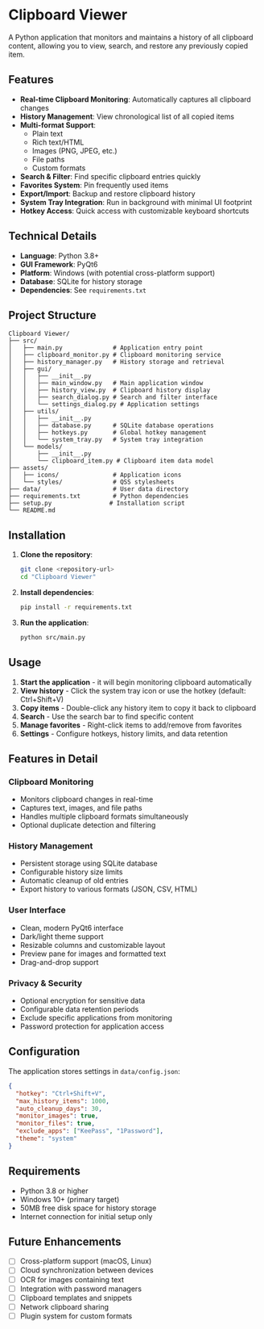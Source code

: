 # Clipboard Viewer

A Python application that monitors and maintains a history of all clipboard content, allowing you to view, search, and restore any previously copied item.

## Features

- **Real-time Clipboard Monitoring**: Automatically captures all clipboard changes
- **History Management**: View chronological list of all copied items
- **Multi-format Support**: 
  - Plain text
  - Rich text/HTML
  - Images (PNG, JPEG, etc.)
  - File paths
  - Custom formats
- **Search & Filter**: Find specific clipboard entries quickly
- **Favorites System**: Pin frequently used items
- **Export/Import**: Backup and restore clipboard history
- **System Tray Integration**: Run in background with minimal UI footprint
- **Hotkey Access**: Quick access with customizable keyboard shortcuts

## Technical Details

- **Language**: Python 3.8+
- **GUI Framework**: PyQt6
- **Platform**: Windows (with potential cross-platform support)
- **Database**: SQLite for history storage
- **Dependencies**: See `requirements.txt`

## Project Structure

```
Clipboard Viewer/
├── src/
│   ├── main.py              # Application entry point
│   ├── clipboard_monitor.py # Clipboard monitoring service
│   ├── history_manager.py   # History storage and retrieval
│   ├── gui/
│   │   ├── __init__.py
│   │   ├── main_window.py   # Main application window
│   │   ├── history_view.py  # Clipboard history display
│   │   ├── search_dialog.py # Search and filter interface
│   │   └── settings_dialog.py # Application settings
│   ├── utils/
│   │   ├── __init__.py
│   │   ├── database.py      # SQLite database operations
│   │   ├── hotkeys.py       # Global hotkey management
│   │   └── system_tray.py   # System tray integration
│   └── models/
│       ├── __init__.py
│       └── clipboard_item.py # Clipboard item data model
├── assets/
│   ├── icons/               # Application icons
│   └── styles/              # QSS stylesheets
├── data/                    # User data directory
├── requirements.txt         # Python dependencies
├── setup.py                # Installation script
└── README.md
```

## Installation

1. **Clone the repository**:
   ```bash
   git clone <repository-url>
   cd "Clipboard Viewer"
   ```

2. **Install dependencies**:
   ```bash
   pip install -r requirements.txt
   ```

3. **Run the application**:
   ```bash
   python src/main.py
   ```

## Usage

1. **Start the application** - it will begin monitoring clipboard automatically
2. **View history** - Click the system tray icon or use the hotkey (default: Ctrl+Shift+V)
3. **Copy items** - Double-click any history item to copy it back to clipboard
4. **Search** - Use the search bar to find specific content
5. **Manage favorites** - Right-click items to add/remove from favorites
6. **Settings** - Configure hotkeys, history limits, and data retention

## Features in Detail

### Clipboard Monitoring
- Monitors clipboard changes in real-time
- Captures text, images, and file paths
- Handles multiple clipboard formats simultaneously
- Optional duplicate detection and filtering

### History Management
- Persistent storage using SQLite database
- Configurable history size limits
- Automatic cleanup of old entries
- Export history to various formats (JSON, CSV, HTML)

### User Interface
- Clean, modern PyQt6 interface
- Dark/light theme support
- Resizable columns and customizable layout
- Preview pane for images and formatted text
- Drag-and-drop support

### Privacy & Security
- Optional encryption for sensitive data
- Configurable data retention periods
- Exclude specific applications from monitoring
- Password protection for application access

## Configuration

The application stores settings in `data/config.json`:

```json
{
  "hotkey": "Ctrl+Shift+V",
  "max_history_items": 1000,
  "auto_cleanup_days": 30,
  "monitor_images": true,
  "monitor_files": true,
  "exclude_apps": ["KeePass", "1Password"],
  "theme": "system"
}
```

## Requirements

- Python 3.8 or higher
- Windows 10+ (primary target)
- 50MB free disk space for history storage
- Internet connection for initial setup only

## Future Enhancements

- [ ] Cross-platform support (macOS, Linux)
- [ ] Cloud synchronization between devices
- [ ] OCR for images containing text
- [ ] Integration with password managers
- [ ] Clipboard templates and snippets
- [ ] Network clipboard sharing
- [ ] Plugin system for custom formats
